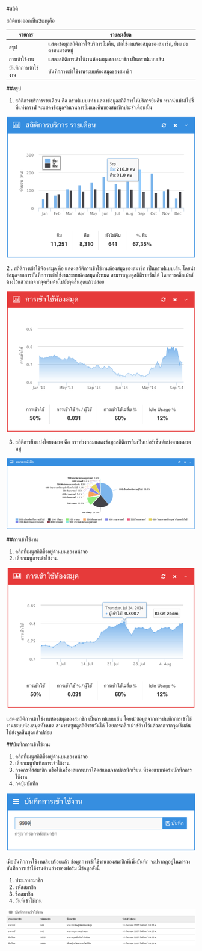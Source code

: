 #สถิติ

สถิติแบ่งออกเป็น3เมนูคือ

รายการ    | รายละเอียด
--------- | ------------
สรุป | แสดงข้อมูลสถิติการให้บริการยืมคืน, เข้าใช้งานห้องสมุดของสมาชิก, ยืมแบ่งตามหมวดหมู่ 
การเข้าใช้งาน | แสดงสถิติการเข้าใช้งานห้องสมุดของสมาชิก เป็นกราฟแบบเส้น
บันทึกการเข้าใช้งาน | บันทึกการเข้าใช้งานระบบห้องสมุดของสมาชิก


##สรุป



1. สถิติการบริการรายเดือน คือ กราฟแบบแท่ง แสดงข้อมูลสถิติการให้บริการยืมคืน หากนำเม้าส์ไปชี้ที่แท่งกราฟ จะแสดงข้อมูลจำนวนการยืมและคืนของสมาชิกประจำเดือนนั้น

![หน้าจอสถิติการบริการรายเดือน](images/screen/stats/StatsRentAction.png)

2
. สถิติการเข้าใช้ห้องสมุด คือ แสดงสถิติการเข้าใช้งานห้องสมุดของสมาชิก เป็นกราฟแบบเส้น  โดยนำข้อมูลจากการบันทึกการเข้าใช้งานระบบห้องสมุดทั้งหมด สามารถซูมดูสถิติรายวันได้ โดยการคลิ๊กเม้าส์ค้างไว้แล้วลากจากจุดเริ่มต้นไปยังจุดสิ้นสุดแล้วปล่อย

![หน้าจอสถิติการเข้าใช้ห้องสมุด](images/screen/stats/StatsVisitor.png)



3. สถิติการยืมแบ่งโดยหมวด คือ กราฟวงกลมแสดงข้อมูลสถิติการยืมเป็นเปอร์เซ็นต์แบ่งตามหมวดหมู่ 

![หน้าจอสถิติการยืมแบ่งโดยหมวด](images/screen/stats/StatsBookGroup.png)


##การเข้าใช้งาน

1. คลิกที่เมนูสถิติซึ่งอยู่ด้านบนของหน้าจอ
2. เลือกเมนูการเข้าใช้งาน

![หน้าจอการเข้าใช้งาน](images/screen/stats/StatsVisitorAction.png)


แสดงสถิติการเข้าใช้งานห้องสมุดของสมาชิก เป็นกราฟแบบเส้น  โดยนำข้อมูลจากการบันทึกการเข้าใช้งานระบบห้องสมุดทั้งหมด
สามารถซูมดูสถิติรายวันได้ โดยการคลิ๊กเม้าส์ค้างไว้แล้วลากจากจุดเริ่มต้นไปยังจุดสิ้นสุดแล้วปล่อย

##บันทึกการเข้าใช้งาน

1. คลิกที่เมนูสถิติซึ่งอยู่ด้านบนของหน้าจอ
2. เลือกเมนูบันทึกการเข้าใช้งาน
3. กรอกรหัสสมาขิก หรือใช้เครื่องสแกนบาร์โค้ดสแกนจากบัตรนักเรียน ที่ช่องแบบฟอร์มบักทึกการใช้งาน
4. กดปุ่มบักทึก

![หน้าจอบันทึกการเข้าใช้งาน](images/screen/stats/StatsVisitorInput.png)

เมื่อบันทึกการใช้งานเรียบร้อยแล้ว ข้อมูลการเข้าใช้งานของสมาชิกที่เพิ่งบันทึก จะปรากฎอยู่ในตารางบันทึกการเข้าใช้งานด้านล่างของฟอร์ม มีข้อมูลดังนี้

1. ประเภทสมาชิก
2. รหัสสมาชิก
3. ชื่อสมาชิก
4. วันที่เข้าใช้งาน

![หน้าจอตารางบันทึกการเข้าใช้งาน](images/screen/stats/StatsVisitorList.png)